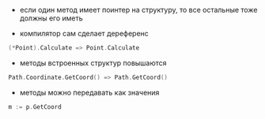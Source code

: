 - если один метод имеет поинтер на структуру, то все остальные тоже должны его иметь

- компилятор сам сделает дереференс

```go
(*Point).Calculate => Point.Calculate
```

- методы встроенных структур повышаются

```go
Path.Coordinate.GetCoord() => Path.GetCoord()
```

- методы можно передавать как значения

```go
m := p.GetCoord
```

